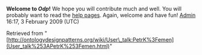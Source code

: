 __Welcome to _Odp_!__ We hope you will contribute much and well. 
You will probably want to read the [help pages](http://ontologydesignpatterns.org/wiki/Help:Contents "Help:Contents"). Again, welcome and have fun! [Admin](../User/ValentinaPresutti "User:ValentinaPresutti") 16:17, 3 February 2009 (UTC)





Retrieved from "[http://ontologydesignpatterns.org/wiki/User\_talk:PetrK%3Femen](User_talk%253APetrK%253Femen.html)"